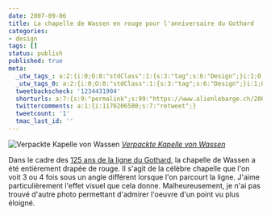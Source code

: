 ```yaml
---
date: 2007-09-06
title: La chapelle de Wassen en rouge pour l'anniversaire du Gothard
categories:
- design
tags: []
status: publish
published: true
meta:
  _utw_tags_: a:2:{i:0;O:8:"stdClass":1:{s:3:"tag";s:6:"Design";}i:1;O:8:"stdClass":1:{s:3:"tag";s:6:"Flickr";}}
  _utw_tags_0: a:2:{i:0;O:8:"stdClass":1:{s:3:"tag";s:6:"Design";}i:1;O:8:"stdClass":1:{s:3:"tag";s:6:"Flickr";}}
  tweetbackscheck: '1234431904'
  shorturls: a:7:{s:9:"permalink";s:99:"https://www.alienlebarge.ch/2007/09/06/la-chapelle-de-wassen-en-rouge-pour-lanniversaire-du-gothard/";s:7:"tinyurl";s:25:"https://tinyurl.com/c8yazj";s:4:"isgd";s:17:"https://is.gd/ilR4";s:5:"bitly";s:18:"https://bit.ly/jFAY";s:5:"snipr";s:22:"https://snipr.com/bab1l";s:5:"snurl";s:22:"https://snurl.com/bab1l";s:7:"snipurl";s:24:"https://snipurl.com/bab1l";}
  twittercomments: a:1:{i:1176206580;s:7:"retweet";}
  tweetcount: '1'
  tmac_last_id: ''
---
```

 <img src="https://farm2.static.flickr.com/1197/1332133769_5d09fb050b.jpg" alt="Verpackte Kapelle von Wassen" />
<em><a href="https://www.flickr.com/photos/clande/1332133769/" title="photo sharing">Verpackte Kapelle von Wassen</a></em>

Dans le cadre des <a href="https://mct.sbb.ch/mct/fr/reiselust/freizeit/messen_events/events/reisen-gottardo.htm" title="125 ans de la ligne du Gothard sur le site des CFF">125 ans de la ligne du Gothard</a>, la chapelle de Wassen a été entièrement drapée de rouge. Il s'agit de la célèbre chapelle que l'on voit 3 ou 4 fois sous un angle différent lorsque l'on parcourt la ligne.
J'aime particulièrement l'effet visuel que cela donne. Malheureusement, je n'ai pas trouvé d'autre photo permettant d'admirer l'oeuvre d'un point vu plus éloigné.
